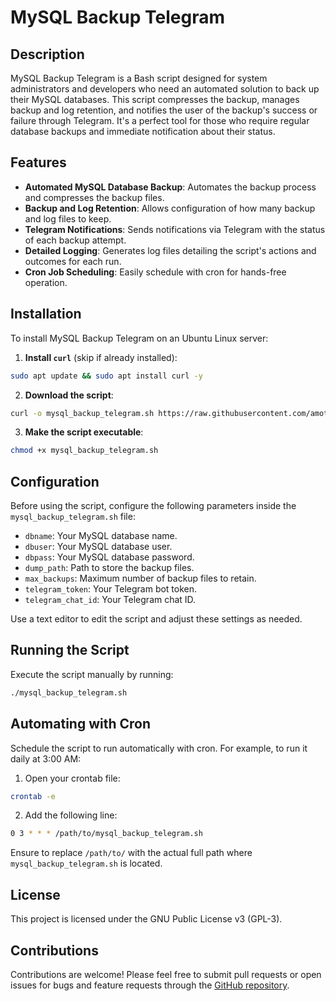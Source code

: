# MySQL Backup Telegram

## Description

MySQL Backup Telegram is a Bash script designed for system administrators and developers who need an automated solution to back up their MySQL databases. This script compresses the backup, manages backup and log retention, and notifies the user of the backup's success or failure through Telegram. It's a perfect tool for those who require regular database backups and immediate notification about their status.

## Features

- **Automated MySQL Database Backup**: Automates the backup process and compresses the backup files.
- **Backup and Log Retention**: Allows configuration of how many backup and log files to keep.
- **Telegram Notifications**: Sends notifications via Telegram with the status of each backup attempt.
- **Detailed Logging**: Generates log files detailing the script's actions and outcomes for each run.
- **Cron Job Scheduling**: Easily schedule with cron for hands-free operation.

## Installation

To install MySQL Backup Telegram on an Ubuntu Linux server:

1. **Install `curl`** (skip if already installed):

```bash
sudo apt update && sudo apt install curl -y
```

2. **Download the script**:

```bash
curl -o mysql_backup_telegram.sh https://raw.githubusercontent.com/amotlagh/mysql-backup-telegram/main/mysql_backup_telegram.sh
```

3. **Make the script executable**:

```bash
chmod +x mysql_backup_telegram.sh
```

## Configuration

Before using the script, configure the following parameters inside the `mysql_backup_telegram.sh` file:

- `dbname`: Your MySQL database name.
- `dbuser`: Your MySQL database user.
- `dbpass`: Your MySQL database password.
- `dump_path`: Path to store the backup files.
- `max_backups`: Maximum number of backup files to retain.
- `telegram_token`: Your Telegram bot token.
- `telegram_chat_id`: Your Telegram chat ID.

Use a text editor to edit the script and adjust these settings as needed.

## Running the Script

Execute the script manually by running:

```bash
./mysql_backup_telegram.sh
```

## Automating with Cron

Schedule the script to run automatically with cron. For example, to run it daily at 3:00 AM:

1. Open your crontab file:

```bash
crontab -e
```

2. Add the following line:

```bash
0 3 * * * /path/to/mysql_backup_telegram.sh
```

Ensure to replace `/path/to/` with the actual full path where `mysql_backup_telegram.sh` is located.

## License

This project is licensed under the GNU Public License v3 (GPL-3). 

## Contributions

Contributions are welcome! Please feel free to submit pull requests or open issues for bugs and feature requests through the [GitHub repository](https://github.com/drhdev/mysql-backup-telegram).

